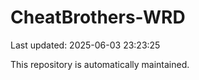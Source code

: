 # CheatBrothers-WRD

Last updated: 2025-06-03 23:23:25

This repository is automatically maintained.
